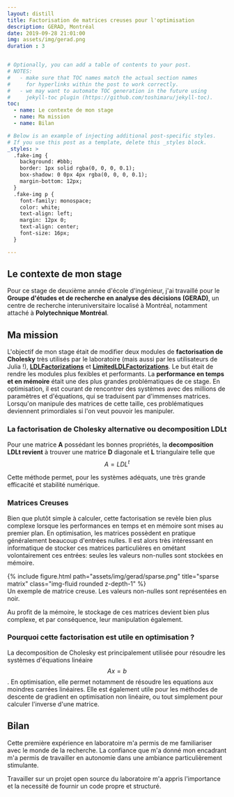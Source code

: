 ```yaml
---
layout: distill
title: Factorisation de matrices creuses pour l'optimisation
description: GERAD, Montréal
date: 2019-09-28 21:01:00
img: assets/img/gerad.png
duration : 3


# Optionally, you can add a table of contents to your post.
# NOTES:
#   - make sure that TOC names match the actual section names
#     for hyperlinks within the post to work correctly.
#   - we may want to automate TOC generation in the future using
#     jekyll-toc plugin (https://github.com/toshimaru/jekyll-toc).
toc:
  - name: Le contexte de mon stage
  - name: Ma mission
  - name: Bilan

# Below is an example of injecting additional post-specific styles.
# If you use this post as a template, delete this _styles block.
_styles: >
  .fake-img {
    background: #bbb;
    border: 1px solid rgba(0, 0, 0, 0.1);
    box-shadow: 0 0px 4px rgba(0, 0, 0, 0.1);
    margin-bottom: 12px;
  }
  .fake-img p {
    font-family: monospace;
    color: white;
    text-align: left;
    margin: 12px 0;
    text-align: center;
    font-size: 16px;
  }

---
```


## Le contexte de mon stage

Pour ce stage de deuxième année d'école d'ingénieur, j'ai travaillé pour le **Groupe d'études et de recherche en analyse des décisions (GERAD)**, un centre de recherche interuniversitaire localisé à Montréal, notamment attaché à **Polytechnique Montréal**.




## Ma mission

L'objectif de mon stage était de modifier deux modules de **factorisation de Cholesky** très utilisés par le laboratoire (mais aussi par les utilisateurs de Julia !), [**LDLFactorizations**](https://github.com/JuliaSmoothOptimizers/LimitedLDLFactorizations.jl) et [**LimitedLDLFactorizations**](https://github.com/JuliaSmoothOptimizers/LimitedLDLFactorizations.jl). Le but était de rendre les modules plus fexibles et performants.
La **performance en temps et en mémoire** était une des plus grandes problématiques de ce stage. En optimisation, il est courant de rencontrer des systèmes avec des millions de paramètres et d'équations, qui se traduisent par d'immenses matrices. Lorsqu'on manipule des matrices de cette taille, ces problématiques deviennent primordiales si l'on veut pouvoir les manipuler.

### La factorisation de Cholesky alternative ou decomposition LDLt

Pour une matrice **A** possédant les bonnes propriétés, la **decomposition LDLt revient** à trouver une matrice **D** diagonale et **L** triangulaire telle que $$ A = L D L^t $$

Cette méthode permet, pour les systèmes adéquats, une très grande efficacité et stabilité numérique.

### Matrices Creuses

Bien que plutôt simple à calculer, cette factorisation se revèle bien plus complexe lorsque les performances en temps et en mémoire sont mises au premier plan. En optimisation, les matrices possèdent en pratique généralement beaucoup d'entrées nulles.
Il est alors très intéressant en informatique de stocker ces matrices particulières en ométant volontairement ces entrées: seules les valeurs non-nulles sont stockées en mémoire.

<div class="row">
    <div class="col-sm mt-3 mt-md-0">
        {% include figure.html path="assets/img/gerad/sparse.png" title="sparse matrix" class="img-fluid rounded z-depth-1" %}
    </div>
</div>
<div class="caption">
    Un exemple de matrice creuse. Les valeurs non-nulles sont représentées en noir.
</div>



Au profit de la mémoire, le stockage de ces matrices devient bien plus complexe, et par conséquence, leur manipulation également.



### Pourquoi cette factorisation est utile en optimisation ?

La decomposition de Cholesky est principalement utilisée pour résoudre les systèmes d'équations linéaire $$Ax=b$$.
En optimisation, elle permet notamment de résoudre les equations aux moindres carrées linéaires. Elle est également utile pour les méthodes de descente de gradient en optimisation non linéaire, ou tout simplement pour calculer l'inverse d'une matrice.

## Bilan

Cette première expérience en laboratoire m'a permis de me familiariser avec le monde de la recherche. La confiance que m'a donné mon encadrant m'a permis de travailler en autonomie dans une ambiance particulièrement stimulante. 

Travailler sur un projet open source du laboratoire m'a appris l'importance et la necessité de fournir un code propre et structuré.


<br/><br/>
